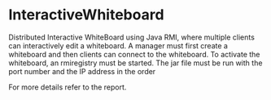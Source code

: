 # InteractiveWhiteboard

Distributed Interactive WhiteBoard using Java RMI, where multiple clients can interactively edit a whiteboard. A manager must first create a whiteboard and then clients can connect to the whiteboard. 
To activate the whiteboard, an rmiregistry must be started. The jar file must be run with the port number and the IP address in the order

For more details refer to the report.
